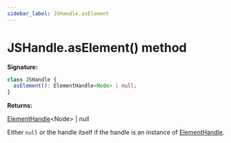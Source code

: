 ```yaml
---
sidebar_label: JSHandle.asElement
---
```


# JSHandle.asElement() method

**Signature:**

```typescript
class JSHandle {
  asElement(): ElementHandle<Node> | null;
}
```

**Returns:**

[ElementHandle](./puppeteer.elementhandle.md)&lt;Node&gt; \| null

Either `null` or the handle itself if the handle is an instance of
[ElementHandle](./puppeteer.elementhandle.md).
